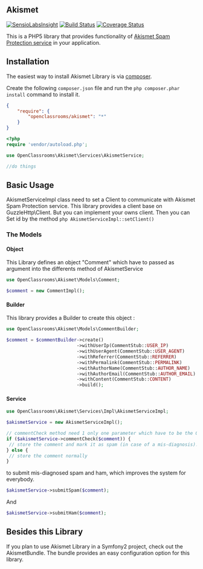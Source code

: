 Akismet
-------
[![SensioLabsInsight](https://insight.sensiolabs.com/projects/dbe229b7-2d94-4b89-ae1b-94acb80ee91d/mini.png)](https://insight.sensiolabs.com/projects/dbe229b7-2d94-4b89-ae1b-94acb80ee91d)
[![Build Status](https://travis-ci.org/OpenClassrooms/Akismet.svg)](https://travis-ci.org/OpenClassrooms/Akismet)
[![Coverage Status](https://coveralls.io/repos/OpenClassrooms/Akismet/badge.svg?branch=master)](https://coveralls.io/r/OpenClassrooms/Akismet?branch=master)

This is a PHP5 library that provides functionality of [Akismet Spam Protection service](https://akismet.com/) in your application.

## Installation
The easiest way to install Akismet Library is via [composer](http://getcomposer.org/).

Create the following `composer.json` file and run the `php composer.phar install` command to install it.

```json
{
    "require": {
        "openclassrooms/akismet": "*"
    }
}
```
```php
<?php
require 'vendor/autoload.php';

use OpenClassrooms\Akismet\Services\AkismetService;

//do things
```
<a name="install-nocomposer"/>

## Basic Usage
AkismetServiceImpl class need to set a Client to communicate with Akismet Spam Protection service. This library provides a client base on GuzzleHttp\Client. But you can implement your owns client. Then you can Set id by the method ```php AkismetServiceImpl::setClient()```

### The Models
#### Object
This Library defines an object "Comment" which have to passed as argument into the differents method of AkismetService
```php
use OpenClassrooms\Akismet\Models\Comment;

$comment = new CommentImpl();
```
#### Builder
This library provides a Builder to create this object : 
```php
use OpenClassrooms\Akismet\Models\CommentBuilder;

$comment = $commentBuilder->create()
                          ->withUserIp(CommentStub::USER_IP)
                          ->withUserAgent(CommentStub::USER_AGENT)
                          ->withReferrer(CommentStub::REFERRER)
                          ->withPermalink(CommentStub::PERMALINK)
                          ->withAuthorName(CommentStub::AUTHOR_NAME)
                          ->withAuthorEmail(CommentStub::AUTHOR_EMAIL)
                          ->withContent(CommentStub::CONTENT)
                          ->build();
```
#### Service
```php
use OpenClassrooms\Akismet\Services\Impl\AkismetServiceImpl;

$akismetService = new AkismetServiceImpl();

// commentCheck method need 1 only one parameter which have to be the Object Comment to check
if ($akismetService->commentCheck($comment)) {
 // store the comment and mark it as spam (in case of a mis-diagnosis).
} else {
 // store the comment normally
}
```
to submit mis-diagnosed spam and ham, which improves the system for everybody.
```php
$akismetService->submitSpam($comment);
```
And
```php
$akismetService->submitHam($comment);
```

## Besides this Library
If you plan to use Akismet Library in a Symfony2 project, check out the AkismetBundle. The bundle provides an easy configuration option for this library.
